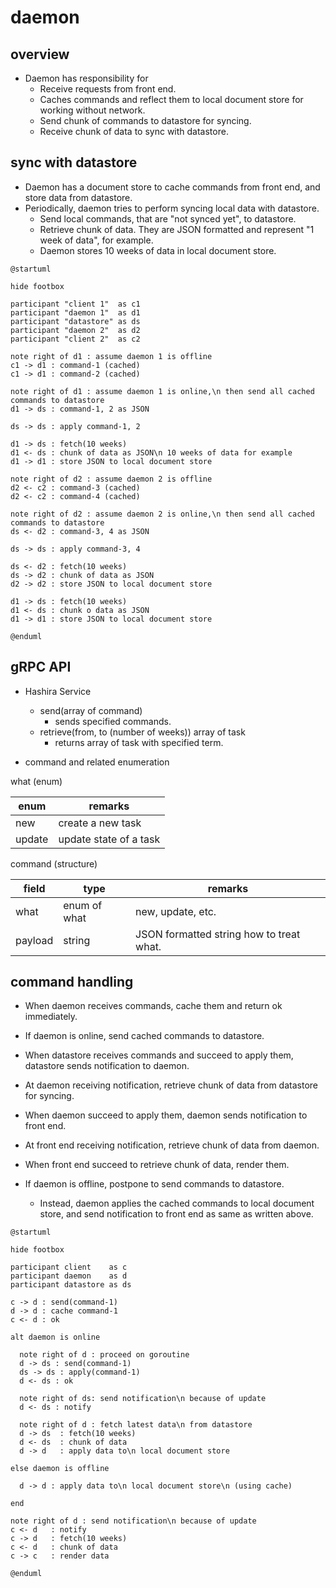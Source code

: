# daemon

## overview

* Daemon has responsibility for
  * Receive requests from front end.
  * Caches commands and reflect them to local document store for working without network.
  * Send chunk of commands to datastore for syncing.
  * Receive chunk of data to sync with datastore.

## sync with datastore

* Daemon has a document store to cache commands from front end, and store data from datastore.
* Periodically, daemon tries to perform syncing local data with datastore.
  * Send local commands, that are "not synced yet", to datastore.
  * Retrieve chunk of data. They are JSON formatted and represent "1 week of data", for example.
  * Daemon stores 10 weeks of data in local document store.

```uml
@startuml

hide footbox

participant "client 1"  as c1
participant "daemon 1"  as d1
participant "datastore" as ds
participant "daemon 2"  as d2
participant "client 2"  as c2

note right of d1 : assume daemon 1 is offline
c1 -> d1 : command-1 (cached)
c1 -> d1 : command-2 (cached)

note right of d1 : assume daemon 1 is online,\n then send all cached commands to datastore
d1 -> ds : command-1, 2 as JSON

ds -> ds : apply command-1, 2

d1 -> ds : fetch(10 weeks)
d1 <- ds : chunk of data as JSON\n 10 weeks of data for example
d1 -> d1 : store JSON to local document store

note right of d2 : assume daemon 2 is offline
d2 <- c2 : command-3 (cached)
d2 <- c2 : command-4 (cached)

note right of d2 : assume daemon 2 is online,\n then send all cached commands to datastore
ds <- d2 : command-3, 4 as JSON

ds -> ds : apply command-3, 4

ds <- d2 : fetch(10 weeks)
ds -> d2 : chunk of data as JSON
d2 -> d2 : store JSON to local document store

d1 -> ds : fetch(10 weeks)
d1 <- ds : chunk o data as JSON
d1 -> d1 : store JSON to local document store

@enduml
```

## gRPC API

* Hashira Service
  * send(array of command)
    * sends specified commands. 
  * retrieve(from, to (number of weeks)) array of task
    * returns array of task with specified term.

* command and related enumeration

what (enum)

| enum   | remarks                |
|--------|------------------------|
| new    | create a new task      |
| update | update state of a task |

command (structure)

| field   | type         | remarks                                  |
|---------|--------------|------------------------------------------|
| what    | enum of what | new, update, etc.                        |
| payload | string       | JSON formatted string how to treat what. |

## command handling

* When daemon receives commands, cache them and return ok immediately.
* If daemon is online, send cached commands to datastore.
* When datastore receives commands and succeed to apply them, datastore sends notification to daemon.
* At daemon receiving notification, retrieve chunk of data from datastore for syncing.
* When daemon succeed to apply them, daemon sends notification to front end.
* At front end receiving notification, retrieve chunk of data from daemon.
* When front end succeed to retrieve chunk of data, render them.

* If daemon is offline, postpone to send commands to datastore.
  * Instead, daemon applies the cached commands to local document store,
  and send notification to front end as same as written above.

```uml
@startuml

hide footbox

participant client    as c
participant daemon    as d
participant datastore as ds

c -> d : send(command-1)
d -> d : cache command-1
c <- d : ok

alt daemon is online

  note right of d : proceed on goroutine
  d -> ds : send(command-1)
  ds -> ds : apply(command-1)
  d <- ds : ok
  
  note right of ds: send notification\n because of update
  d <- ds : notify
  
  note right of d : fetch latest data\n from datastore
  d -> ds  : fetch(10 weeks)
  d <- ds  : chunk of data
  d -> d   : apply data to\n local document store

else daemon is offline

  d -> d : apply data to\n local document store\n (using cache)

end

note right of d : send notification\n because of update
c <- d   : notify
c -> d   : fetch(10 weeks)
c <- d   : chunk of data
c -> c   : render data

@enduml
```
